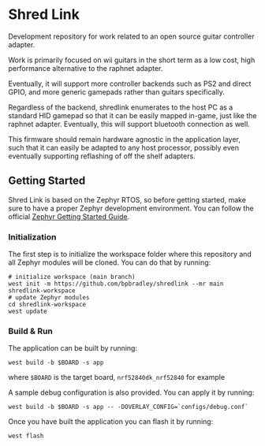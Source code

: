 # Shred Link

Development repository for work related to an open source guitar controller adapter.

Work is primarily focused on wii guitars in the short term as a low cost, high performance
alternative to the raphnet adapter. 

Eventually, it will support more controller backends such as PS2 and direct GPIO, and more
generic gamepads rather than guitars specifically.

Regardless of the backend, shredlink enumerates to the host PC as a standard HID gamepad
so that it can be easily mapped in-game, just like the raphnet adapter. Eventually,
this will support bluetooth connection as well.

This firmware should remain hardware agnostic in the application layer, such that it can 
easily be adapted to any host processor, possibly even eventually supporting reflashing of 
off the shelf adapters.

## Getting Started

Shred Link is based on the Zephyr RTOS, so before getting started,
make sure to have a proper Zephyr development environment. You can follow the official
[Zephyr Getting Started Guide](https://docs.zephyrproject.org/latest/getting_started/index.html).

### Initialization

The first step is to initialize the workspace folder where this repository
and all Zephyr modules will be cloned. You can do
that by running:

```shell
# initialize workspace (main branch)
west init -m https://github.com/bpbradley/shredlink --mr main shredlink-workspace
# update Zephyr modules
cd shredlink-workspace
west update
```

### Build & Run

The application can be built by running:

```shell
west build -b $BOARD -s app
```

where `$BOARD` is the target board, `nrf52840dk_nrf52840` for example

A sample debug configuration is also provided. You can apply it by running:

```shell
west build -b $BOARD -s app -- -DOVERLAY_CONFIG=`configs/debug.conf`
```
Once you have built the application you can flash it by running:

```shell
west flash
```
